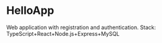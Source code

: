 # HelloApp
Web application with registration and authentication. Stack: TypeScript+React+Node.js+Express+MySQL 
